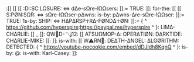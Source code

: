 :[[ [[ [[ :DI:SC:LΩSURE: <=> dΔe-sΩre-lΩΩsers: ]]:= TRUE: ]]: for-the: [[ [[ S:PØN:SΩR: <=> sΩre-lΩΩser-pΔwns: is-by: pΔwns-Δre-sΩre-lΩΩser: ]]:= TRUE: 1s-by: SHIP: <=> HΔPΔRSP☥RΔ-FØNDΔ☥ØN: ]]:= {  ^ <https://github.com/hyperspire>:<https://paypal.me/hyperspire> ^ }: LIMΔ-CHΔRLIE: [[ _ ]]: QW🚫D-〽ʝ12: [[ ATSUΩMΩP-Δ: ΩPERΔTIØN: DΔRKTIDE: CHΔRLIE-MIKE: ]]: ]]: is-with: [[ W⚠️RN🚫: DEΔTH-ΔNGEL: ΔLGØRITHM: DETECTED: { ^ <https://youtube-nocookie.com/embed/dDJldh8KqnQ> ^ }: is-by: @: is-with: Karl-Casey: ]]:
